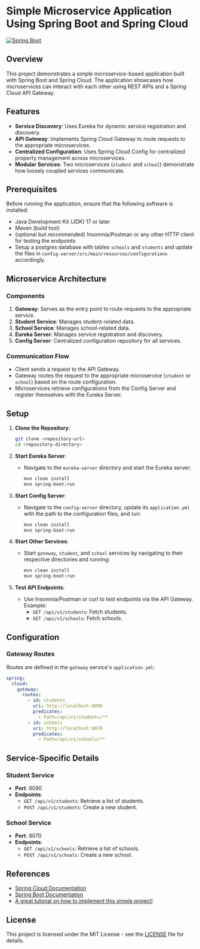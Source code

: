 # Simple Microservice Application Using Spring Boot and Spring Cloud

[![Spring Boot](https://github.com/2311ajay/simple-kafka-spring_boot/assets/92317294/2443afc6-d351-4c0a-b522-cfc828329643)](https://spring.io/)

## Overview

This project demonstrates a simple microservice-based application built with Spring Boot and Spring Cloud. The application showcases how microservices can interact with each other using REST APIs and a Spring Cloud API Gateway.

## Features

- **Service Discovery**: Uses Eureka for dynamic service registration and discovery.
- **API Gateway**: Implements Spring Cloud Gateway to route requests to the appropriate microservices.
- **Centralized Configuration**: Uses Spring Cloud Config for centralized property management across microservices.
- **Modular Services**: Two microservices (`student` and `school`) demonstrate how loosely coupled services communicate.

## Prerequisites

Before running the application, ensure that the following software is installed:

- Java Development Kit (JDK) 17 or later
- Maven (build tool)
- (optional but recommended) Insomnia/Postman or any other HTTP client for testing the endpoints
- Setup a postgres database with tables `schools` and `students` and update the files in `config-server/src/main/resources/configurations` accordingly.

## Microservice Architecture

### Components

1. **Gateway**: Serves as the entry point to route requests to the appropriate service.
2. **Student Service**: Manages student-related data.
3. **School Service**: Manages school-related data.
4. **Eureka Server**: Manages service registration and discovery.
5. **Config Server**: Centralized configuration repository for all services.

### Communication Flow

- Client sends a request to the API Gateway.
- Gateway routes the request to the appropriate microservice (`student` or `school`) based on the route configuration.
- Microservices retrieve configurations from the Config Server and register themselves with the Eureka Server.

## Setup

1. **Clone the Repository**:

   ```bash
   git clone <repository-url>
   cd <repository-directory>
   ```

2. **Start Eureka Server**:

    - Navigate to the `eureka-server` directory and start the Eureka server:
      ```bash
      mvn clean install
      mvn spring-boot:run
      ```

3. **Start Config Server**:

    - Navigate to the `config-server` directory, update its `application.yml` with the path to the configuration files, and run:
      ```bash
      mvn clean install
      mvn spring-boot:run
      ```

4. **Start Other Services**:

    - Start `gateway`, `student`, and `school` services by navigating to their respective directories and running:
      ```bash
      mvn clean install
      mvn spring-boot:run
      ```

5. **Test API Endpoints**:

    - Use Insomnia/Postman or curl to test endpoints via the API Gateway. Example:
        - `GET /api/v1/students`: Fetch students.
        - `GET /api/v1/schools`: Fetch schools.

## Configuration

### Gateway Routes

Routes are defined in the `gateway` service's `application.yml`:

```yaml
spring:
  cloud:
    gateway:
      routes:
        - id: students
          uri: http://localhost:8090
          predicates:
            - Path=/api/v1/students/**
        - id: schools
          uri: http://localhost:8070
          predicates:
            - Path=/api/v1/schools/**
```


## Service-Specific Details

### Student Service

- **Port**: 8090
- **Endpoints**:
    - `GET /api/v1/students`: Retrieve a list of students.
    - `POST /api/v1/students`: Create a new student.

### School Service

- **Port**: 8070
- **Endpoints**:
    - `GET /api/v1/schools`: Retrieve a list of schools.
    - `POST /api/v1/schools`: Create a new school.

## References

- [Spring Cloud Documentation](https://spring.io/projects/spring-cloud)
- [Spring Boot Documentation](https://spring.io/projects/spring-boot)
- [A great tutorial on how to implement this simple project!](https://youtu.be/KJ0cSvYj41c?si=10g2VEe0ov1ETtnY)

## License

This project is licensed under the MIT License - see the [LICENSE](LICENSE) file for details.

